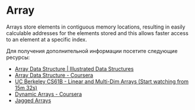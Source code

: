 # Array

Arrays store elements in contiguous memory locations, resulting in easily calculable addresses for the elements stored and this allows faster access to an element at a specific index.

Для получения дополнительной информации посетите следующие ресурсы:

- [Array Data Structure | Illustrated Data Structures](https://www.youtube.com/watch?v=QJNwK2uJyGs)
- [Array Data Structure - Coursera](https://www.coursera.org/lecture/data-structures/arrays-OsBSF)
- [UC Berkeley CS61B - Linear and Multi-Dim Arrays (Start watching from 15m 32s)](https://archive.org/details/ucberkeley_webcast_Wp8oiO_CZZE)
- [Dynamic Arrays - Coursera](https://www.coursera.org/lecture/data-structures/dynamic-arrays-EwbnV)
- [Jagged Arrays](https://www.youtube.com/watch?v=1jtrQqYpt7g)

